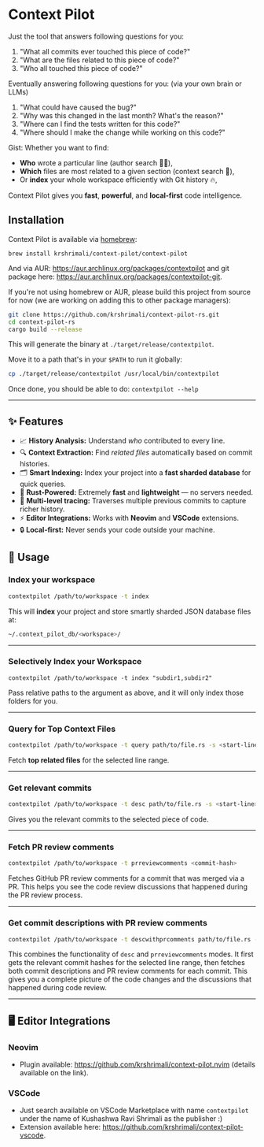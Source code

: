 
# Context Pilot

Just the tool that answers following questions for you:

1. "What all commits ever touched this piece of code?"
2. "What are the files related to this piece of code?"
3. "Who all touched this piece of code?"

Eventually answering following questions for you: (via your own brain or LLMs)

1. "What could have caused the bug?"
2. "Why was this changed in the last month? What's the reason?"
3. "Where can I find the tests written for this code?"
4. "Where should I make the change while working on this code?"

Gist: Whether you want to find:
- **Who** wrote a particular line (author search 🧑‍💻),
- **Which** files are most related to a given section (context search 📄),
- Or **index** your whole workspace efficiently with Git history 🔥,

Context Pilot gives you **fast**, **powerful**, and **local-first** code intelligence.

## Installation

Context Pilot is available via [homebrew](https://github.com/krshrimali/homebrew-context-pilot):

```shell
brew install krshrimali/context-pilot/context-pilot
```


And via AUR: https://aur.archlinux.org/packages/contextpilot and git package
here: https://aur.archlinux.org/packages/contextpilot-git.

If you're not using homebrew or AUR, please build this project from source for now (we are working on adding this to other package managers):

```bash
git clone https://github.com/krshrimali/context-pilot-rs.git
cd context-pilot-rs
cargo build --release
```

This will generate the binary at `./target/release/contextpilot`.

Move it to a path that's in your `$PATH` to run it globally:

```bash
cp ./target/release/contextpilot /usr/local/bin/contextpilot
```

Once done, you should be able to do: `contextpilot --help`

---

## ✨ Features

- 📈 **History Analysis:** Understand *who* contributed to every line.
- 🔍 **Context Extraction:** Find *related files* automatically based on commit histories.
- 🗂️ **Smart Indexing:** Index your project into a **fast sharded database** for quick queries.
- 🚀 **Rust-Powered:** Extremely **fast** and **lightweight** — no servers needed.
- 🧠 **Multi-level tracing:** Traverses multiple previous commits to capture richer history.
- ⚡ **Editor Integrations:** Works with **Neovim** and **VSCode** extensions.
- 🔒 **Local-first:** Never sends your code outside your machine.

## 🚀 Usage

### Index your workspace

```bash
contextpilot /path/to/workspace -t index
```

This will **index** your project and store smartly sharded JSON database files at:

```bash
~/.context_pilot_db/<workspace>/
```

---

### Selectively Index your Workspace

```
contextpilot /path/to/workspace -t index "subdir1,subdir2"
```

Pass relative paths to the argument as above, and it will only index those
folders for you.

---

### Query for Top Context Files

```bash
contextpilot /path/to/workspace -t query path/to/file.rs -s <start-line> -e <end-line>
```

Fetch **top related files** for the selected line range.

---

### Get relevant commits

```bash
contextpilot /path/to/workspace -t desc path/to/file.rs -s <start-line> -e <end-line>
```

Gives you the relevant commits to the selected piece of code.

---

### Fetch PR review comments

```bash
contextpilot /path/to/workspace -t prreviewcomments <commit-hash>
```

Fetches GitHub PR review comments for a commit that was merged via a PR. This helps you see the code review discussions that happened during the PR review process.

---

### Get commit descriptions with PR review comments

```bash
contextpilot /path/to/workspace -t descwithprcomments path/to/file.rs -s <start-line> -e <end-line>
```

This combines the functionality of `desc` and `prreviewcomments` modes. It first gets the relevant commit hashes for the selected line range, then fetches both commit descriptions and PR review comments for each commit. This gives you a complete picture of the code changes and the discussions that happened during code review.

---

## 🖥️ Editor Integrations

### Neovim

- Plugin available: https://github.com/krshrimali/context-pilot.nvim (details available on the link).

### VSCode

- Just search available on VSCode Marketplace with name `contextpilot` under the name of Kushashwa Ravi Shrimali as the publisher :)
- Extension available here: https://github.com/krshrimali/context-pilot-vscode.

